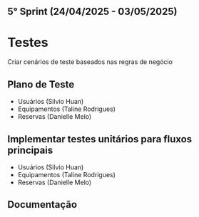 ## 5° Sprint (24/04/2025 - 03/05/2025)  

# Testes

Criar cenários de teste baseados nas regras de negócio

## Plano de Teste 
- Usuários (Silvio Huan)
- Equipamentos (Taline Rodrigues)
- Reservas (Danielle Melo)

## Implementar testes unitários para fluxos principais
- Usuários (Silvio Huan)
- Equipamentos (Taline Rodrigues)
- Reservas (Danielle Melo)

## Documentação 
